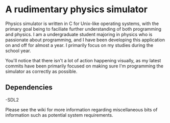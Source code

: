 A rudimentary physics simulator
===============================


  Physics simulator is written in C for Unix-like operating systems, with the primary goal being to faciliate 
further understanding of both programming and physics. I am a undergraduate student majoring in physics who is passionate about programming, and I have been developing this application on and off for almost a year. I primarily focus on my studies
during the school year.

You'll notice that there isn't a lot of action happening visually, as my latest commits have been primarily focused on
making sure I'm programming the simulator as correctly as possible.


Dependencies
------------

-SDL2




Please see the wiki for more information regarding miscellaneous bits of information such as potential system requirements. 
